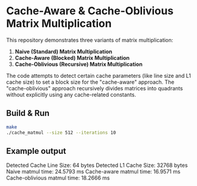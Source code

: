 # Cache-Aware & Cache-Oblivious Matrix Multiplication

This repository demonstrates three variants of matrix multiplication:

1. **Naive (Standard) Matrix Multiplication**  
2. **Cache-Aware (Blocked) Matrix Multiplication**  
3. **Cache-Oblivious (Recursive) Matrix Multiplication**  

The code attempts to detect certain cache parameters (like line size and L1 cache size) to set a block size for the "cache-aware" approach. The "cache-oblivious" approach recursively divides matrices into quadrants without explicitly using any cache-related constants.

## Build & Run

```bash
make
./cache_matmul --size 512 --iterations 10       
```

## Example output 

Detected Cache Line Size: 64 bytes
Detected L1 Cache Size: 32768 bytes
Naive matmul time: 24.5793 ms
Cache-aware matmul time: 16.9571 ms
Cache-oblivious matmul time: 18.2666 ms

